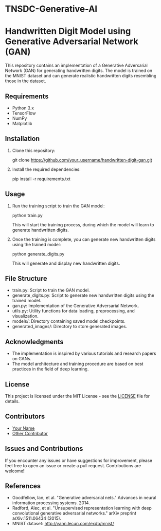 # TNSDC-Generative-AI
# Handwritten Digit Model using Generative Adversarial Network (GAN)

This repository contains an implementation of a Generative Adversarial Network (GAN) for generating handwritten digits. The model is trained on the MNIST dataset and can generate realistic handwritten digits resembling those in the dataset.

## Requirements
- Python 3.x
- TensorFlow
- NumPy
- Matplotlib

## Installation
1. Clone this repository:
   
   git clone https://github.com/your_username/handwritten-digit-gan.git
   
2. Install the required dependencies:
   
   pip install -r requirements.txt
   

## Usage
1. Run the training script to train the GAN model:
   
   python train.py
   
   This will start the training process, during which the model will learn to generate handwritten digits.

2. Once the training is complete, you can generate new handwritten digits using the trained model:
   
   python generate_digits.py
   
   This will generate and display new handwritten digits.

## File Structure
- train.py: Script to train the GAN model.
- generate_digits.py: Script to generate new handwritten digits using the trained model.
- gan.py: Implementation of the Generative Adversarial Network.
- utils.py: Utility functions for data loading, preprocessing, and visualization.
- models/: Directory containing saved model checkpoints.
- generated_images/: Directory to store generated images.

## Acknowledgments
- The implementation is inspired by various tutorials and research papers on GANs.
- The model architecture and training procedure are based on best practices in the field of deep learning.

## License
This project is licensed under the MIT License - see the [LICENSE](LICENSE) file for details.

## Contributors
- [Your Name](https://github.com/your_username)
- [Other Contributor](https://github.com/other_contributor)

## Issues and Contributions
If you encounter any issues or have suggestions for improvement, please feel free to open an issue or create a pull request. Contributions are welcome!

## References
- Goodfellow, Ian, et al. "Generative adversarial nets." Advances in neural information processing systems. 2014.
- Radford, Alec, et al. "Unsupervised representation learning with deep convolutional generative adversarial networks." arXiv preprint arXiv:1511.06434 (2015).
- MNIST dataset: http://yann.lecun.com/exdb/mnist/
